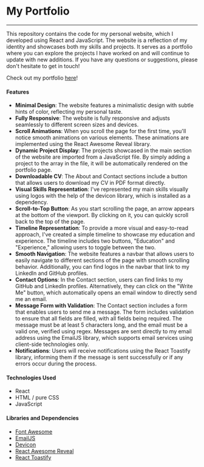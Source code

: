 # My Portfolio

---

This repository contains the code for my personal website, which I developed using React and JavaScript. The website is a reflection of my identity and showcases both my skills and projects. It serves as a portfolio where you can explore the projects I have worked on and will continue to update with new additions. If you have any questions or suggestions, please don't hesitate to get in touch!

Check out my portfolio [here](https://alicemarchi.netlify.app/)!

#### Features
- **Minimal Design**: The website features a minimalistic design with subtle hints of color, reflecting my personal taste.
- **Fully Responsive**: The website is fully responsive and adjusts seamlessly to different screen sizes and devices.
- **Scroll Animations**: When you scroll the page for the first time, you'll notice smooth animations on various elements. These animations are implemented using the React Awesome Reveal library.
- **Dynamic Project Display**: The projects showcased in the main section of the website are imported from a JavaScript file. By simply adding a project to the array in the file, it will be automatically rendered on the portfolio page.
- **Downloadable CV**: The About and Contact sections include a button that allows users to download my CV in PDF format directly.
- **Visual Skills Representation**: I've represented my main skills visually using logos with the help of the devicon library, which is installed as a dependency.
- **Scroll-to-Top Button**: As you start scrolling the page, an arrow appears at the bottom of the viewport. By clicking on it, you can quickly scroll back to the top of the page.
- **Timeline Representation**: To provide a more visual and easy-to-read approach, I've created a simple timeline to showcase my education and experience. The timeline includes two buttons, "Education" and "Experience," allowing users to toggle between the two.
- **Smooth Navigation**: The website features a navbar that allows users to easily navigate to different sections of the page with smooth scrolling behavior. Additionally, you can find logos in the navbar that link to my LinkedIn and GitHub profiles.
- **Contact Options**: In the Contact section, users can find links to my GitHub and LinkedIn profiles. Alternatively, they can click on the "Write Me" button, which automatically opens an email window to directly send me an email.
- **Message Form with Validation**: The Contact section includes a form that enables users to send me a message. The form includes validation to ensure that all fields are filled, with all fields being required. The message must be at least 5 characters long, and the email must be a valid one, verified using regex. Messages are sent directly to my email address using the EmailJS library, which supports email services using client-side technologies only.
- **Notifications**: Users will receive notifications using the React Toastify library, informing them if the message is sent successfully or if any errors occur during the process.

#### Technologies Used

- React
- HTML / pure CSS
- JavaScript

#### Libraries and Dependencies

- [Font Awesome](https://fontawesome.com/v5/docs/web/use-with/react)
- [EmailJS](https://www.emailjs.com/)
- [Devicon](https://devicon.dev/)
- [React Awesome Reveal](https://react-awesome-reveal.morello.dev/)
- [React Toastify](https://fkhadra.github.io/react-toastify/introduction)

